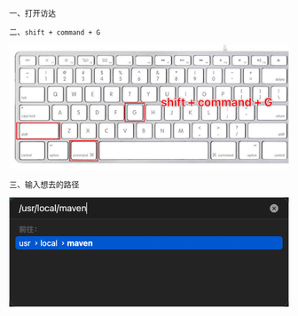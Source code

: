 一、打开访达

二、`shift + command + G`

![image-20220418195056153](img/mac如何找到:usr:local/image-20220418195056153.png)

三、输入想去的路径

![image-20220418195158274](img/mac如何找到:usr:local/image-20220418195158274.png)